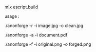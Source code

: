 mix escript.build

usage : 

./anonforge -r -i image.jpg -o clean.jpg

./anonforge -a -i document.pdf

./anonforge -f -i original.png -o forged.png